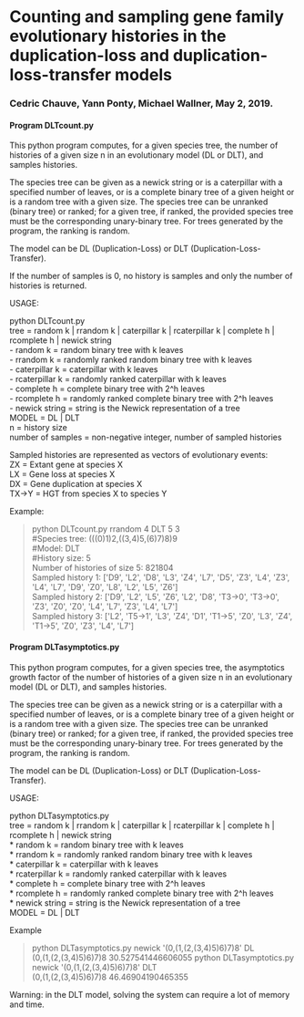 # Counting and sampling gene family evolutionary histories in the duplication-loss and duplication-loss-transfer models
### Cedric Chauve, Yann Ponty, Michael Wallner, May 2, 2019.

#### Program DLTcount.py

This python program computes, for a given species tree, the number of histories of a given size n in an evolutionary model (DL or DLT), and samples histories.

The species tree can be given as a newick string or is a caterpillar with a specified number of leaves, or is a complete binary tree of a given height or is a random tree with a given size. The species tree can be unranked (binary tree) or ranked; for a given tree, if ranked, the provided species tree must be the corresponding unary-binary tree. For trees generated by the program, the ranking is random.

The model can be DL (Duplication-Loss) or DLT (Duplication-Loss-Transfer).

If the number of samples is 0, no history is samples and only the number of histories is returned.

USAGE:  

python DLTcount.py <tree> <MODEL> <n> <number of samples>    
tree = random k | rrandom k | caterpillar k | rcaterpillar k | complete h | rcomplete h | newick string  
	- random k = random binary tree with k leaves  
	- rrandom k = randomly ranked random binary tree with k leaves  
	- caterpillar k = caterpillar with k leaves  
	- rcaterpillar k = randomly ranked caterpillar with k leaves  
	- complete h = complete binary tree with 2^h leaves  
	- rcomplete h = randomly ranked complete binary tree with 2^h leaves  
	- newick string = string is the Newick representation of a tree  
MODEL = DL | DLT  
n = history size  
number of samples = non-negative integer, number of sampled histories  

Sampled histories are represented as vectors of evolutionary events:  
ZX = Extant gene at species X  
LX = Gene loss at species X  
DX = Gene duplication at species X  
TX->Y = HGT from species X to species Y  

Example:  
> python DLTcount.py rrandom 4 DLT 5 3  
#Species tree: (((0)1)2,((3,4)5,(6)7)8)9  
#Model: DLT  
#History size: 5  
Number of histories of size 5: 821804  
Sampled history 1: ['D9', 'L2', 'D8', 'L3', 'Z4', 'L7', 'D5', 'Z3', 'L4', 'Z3', 'L4', 'L7', 'D9', 'Z0', 'L8', 'L2', 'L5', 'Z6']  
Sampled history 2: ['D9', 'L2', 'L5', 'Z6', 'L2', 'D8', 'T3->0', 'T3->0', 'Z3', 'Z0', 'Z0', 'L4', 'L7', 'Z3', 'L4', 'L7']  
Sampled history 3: ['L2', 'T5->1', 'L3', 'Z4', 'D1', 'T1->5', 'Z0', 'L3', 'Z4', 'T1->5', 'Z0', 'Z3', 'L4', 'L7']  

#### Program DLTasymptotics.py  

This python program computes, for a given species tree, the asymptotics growth factor of the number of histories of a given size n in an evolutionary model (DL or DLT), and samples histories.

The species tree can be given as a newick string or is a caterpillar with a specified number of leaves, or is a complete binary tree of a given height or is a random tree with a given size. The species tree can be unranked (binary tree) or ranked; for a given tree, if ranked, the provided species tree must be the corresponding unary-binary tree. For trees generated by the program, the ranking is random.

The model can be DL (Duplication-Loss) or DLT (Duplication-Loss-Transfer).

USAGE:  

python DLTasymptotics.py <tree> <MODEL>  
tree = random k | rrandom k | caterpillar k | rcaterpillar k | complete h | rcomplete h | newick string  
	* random k = random binary tree with k leaves  
	* rrandom k = randomly ranked random binary tree with k leaves  
	* caterpillar k = caterpillar with k leaves  
	* rcaterpillar k = randomly ranked caterpillar with k leaves  
	* complete h = complete binary tree with 2^h leaves  
	* rcomplete h = randomly ranked complete binary tree with 2^h leaves  
	* newick string = string is the Newick representation of a tree  
MODEL = DL | DLT  

Example  
> python DLTasymptotics.py newick '(0,(1,(2,(3,4)5)6)7)8' DL  
(0,(1,(2,(3,4)5)6)7)8	30.527541446606055 
> python DLTasymptotics.py newick '(0,(1,(2,(3,4)5)6)7)8' DLT  
(0,(1,(2,(3,4)5)6)7)8	46.46904190465355  

Warning: in the DLT model, solving the system can require a lot of memory and time.
